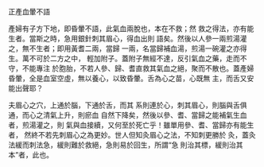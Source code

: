 正產血暈不語

產婦有子方下地，即昏暈不語，此氣血兩脫也，本在不救；然 救之得法，亦有能生者。當斯之時，急用銀針刺其眉心，得血出則 語矣。然後以人參一兩煎湯灌之，無不生者；即用黃耆二兩，當歸 一兩，名當歸補血湯，煎湯一碗灌之亦得生。萬不可於二方之中， 輕加附子。蓋附子無經不達，反引氣血之藥，走而不守，不能專注 於胞胎，不若人參、歸、耆直救其氣血之絕，聚而不散也。蓋產婦 昏暈，全是血室空虛，無以養心，以致昏暈。舌為心之苗，心既無 主，而舌又安能出聲耶？

夫眉心之穴，上通於腦，下通於舌，而其 系則連於心，刺其眉心，則腦與舌俱通，而心之清氣上升，則瘀血 自然下降矣，然後以參、耆、當歸之能補氣生血者，煎湯灌之，則 氣與血接續，又何至於死亡乎！雖單用參、耆、當歸亦有能生者， 然終不若先刺眉心之為更妙。世人但知灸眉心之法，不知刺更勝於 灸，蓋灸法緩而刺法急，緩則難於救絕，急則易於回生，所謂“急 則治其標，緩則治其本”者，此也。 

